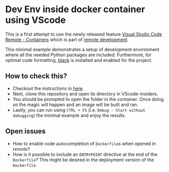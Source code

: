 # Dev Env inside docker container using VScode

This is a first attempt to use the newly released feature [Visual Studio Code Remote - Containers](https://code.visualstudio.com/docs/remote/containers) which is part of [remote development](https://code.visualstudio.com/docs/remote/remote-overview).

This minimal example demonstrates a setup of development environment where all the needed Python packages are included.
Furthermore, for optimal code formatting, [black](https://black.readthedocs.io/en/stable/) is installed and enabled for the project.

## How to check this?

* Checkout the instructions in [here](https://code.visualstudio.com/docs/remote/remote-overview).
* Next, clone this repository and open its directory in VScode-insiders.
* You should be prompted to open the folder in the container. Once doing so the magic will happen and an image will be built and ran.
* Lastly, you can run using `CTRL + F5` (i.e.   `Debug - Start without debugging`) the minimal example and enjoy the results.

## Open issues

* How to enable code autocompletion of `Dockerfile`s when opened in *remote*?
* How is it possible to include an `ENTRYPOINT` directive at the end of the `Dockerfile`? This might be desired in the deployment version of the `Dockerfile`.